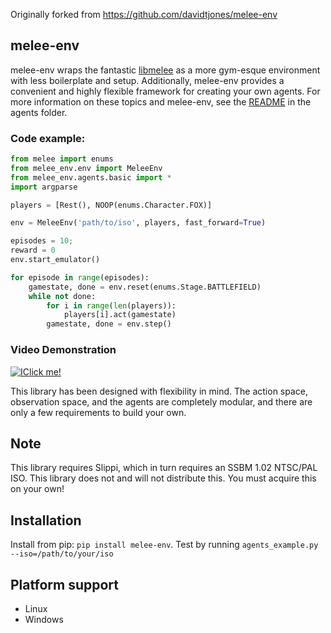 Originally forked from https://github.com/davidtjones/melee-env


melee-env
---
melee-env wraps the fantastic [libmelee](https://github.com/altf4/libmelee) as a more gym-esque environment with less boilerplate and setup. Additionally, melee-env provides a convenient and highly flexible framework for creating your own agents. For more information on these topics and melee-env, see the [README](melee_env/agents/README.md) in the agents folder.

### Code example:

```python
from melee import enums
from melee_env.env import MeleeEnv
from melee_env.agents.basic import *
import argparse

players = [Rest(), NOOP(enums.Character.FOX)]

env = MeleeEnv('path/to/iso', players, fast_forward=True)

episodes = 10;
reward = 0
env.start_emulator()

for episode in range(episodes):
    gamestate, done = env.reset(enums.Stage.BATTLEFIELD)
    while not done:
        for i in range(len(players)):
            players[i].act(gamestate)
        gamestate, done = env.step()
```

### Video Demonstration
[![IClick me!](https://img.youtube.com/vi/c-MyFS2PAu8/0.jpg)](https://www.youtube.com/watch?v=c-MyFS2PAu8)

This library has been designed with flexibility in mind. The action space, observation space, and the agents are completely modular, and there are only a few requirements to build your own. 

## Note
This library requires Slippi, which in turn requires an SSBM 1.02 NTSC/PAL ISO. This library does not and will not distribute this. You must acquire this on your own!

## Installation
Install from pip: `pip install melee-env`. Test by running `agents_example.py --iso=/path/to/your/iso` 

## Platform support
* Linux
* Windows
